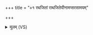 +++
title = "०१ रथजितां राथजितेयीनामप्सरसामयम्"

+++
<details><summary>मूलम् (VS)</summary>

र॑थ॒जितां॑ राथजिते॒यीना॑मप्स॒रसा॑म॒यं स्म॒रः।  
देवाः॒ प्र हि॑णुत स्म॒रम॒सौ मामनु॑ शोचतु ॥
</details>